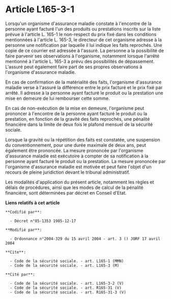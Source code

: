 # Article L165-3-1

Lorsqu'un organisme d'assurance maladie constate à l'encontre de la personne ayant facturé l'un des produits ou prestations
inscrits sur la liste prévue à l'article L. 165-1 le non-respect du prix fixé dans les conditions mentionnées à l'article L.
165-3, le directeur de cet organisme adresse à la personne une notification par laquelle il lui indique les faits reprochés.
Une copie de ce courrier est adressée à l'assuré. La personne a la possibilité de faire parvenir ses observations à
l'organisme, notamment lorsque l'arrêté mentionné à l'article L. 165-3 a prévu des possibilités de dépassement. L'assuré peut
également faire part de ses propres observations à l'organisme d'assurance maladie.

En cas de confirmation de la matérialité des faits, l'organisme d'assurance maladie verse à l'assuré la différence entre le
prix facturé et le prix fixé par arrêté. Il adresse à la personne ayant facturé le produit ou la prestation une mise en
demeure de lui rembourser cette somme.

En cas de non-exécution de la mise en demeure, l'organisme peut prononcer à l'encontre de la personne ayant facturé le
produit ou la prestation, en fonction de la gravité des faits reprochés, une pénalité financière dans la limite de deux fois
le plafond mensuel de la sécurité sociale.

Lorsque la gravité ou la répétition des faits est constatée, une suspension du conventionnement, pour une durée maximale de
deux ans, peut également être prononcée. La mesure prononcée par l'organisme d'assurance maladie est exécutoire à compter de
sa notification à la personne ayant facturé le produit ou la prestation. La mesure prononcée par l'organisme d'assurance
maladie est motivée et peut faire l'objet d'un recours de pleine juridiction devant le tribunal administratif.

Les modalités d'application du présent article, notamment les règles et délais de procédures, ainsi que les modes de calcul
de la pénalité financière, sont déterminées par décret en Conseil d'Etat.

**Liens relatifs à cet article**

	**Codifié par**:

	  - Décret n°85-1353 1985-12-17

	**Modifié par**:

	  - Ordonnance n°2004-329 du 15 avril 2004 - art. 3 () JORF 17 avril 2004

	**Cite**:

	  - Code de la sécurité sociale. - art. L165-1 (MMN)
	  - Code de la sécurité sociale. - art. L165-3 (M)

	**Cité par**:

	  - Code de la sécurité sociale. - art. L165-3-2 (V)
	  - Code de la sécurité sociale. - art. R165-31 (V)
	  - Code de la sécurité sociale. - art. R165-31-3 (V)
